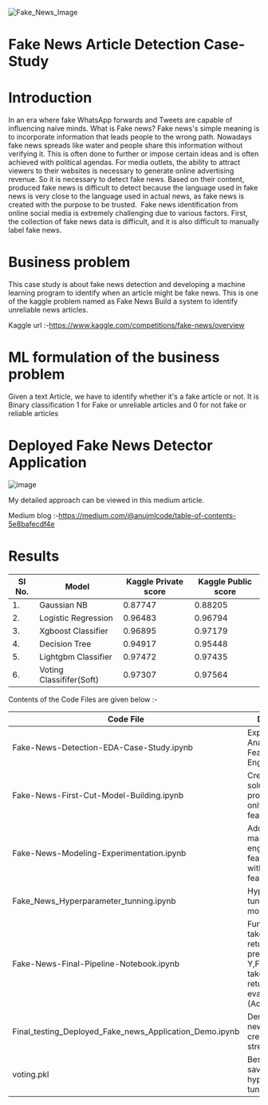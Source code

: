 ![Fake_News_Image](https://user-images.githubusercontent.com/92272579/171402715-33614ade-d967-471d-b030-5c453233cc56.png)

# Fake News Article Detection Case-Study
# Introduction

In an era where fake WhatsApp forwards and Tweets are capable of influencing naive minds.
What is Fake news?
Fake news's simple meaning is to incorporate information that leads people to the wrong path. Nowadays fake news spreads like water and people share this information without verifying it. This is often done to further or impose certain ideas and is often achieved with political agendas.
For media outlets, the ability to attract viewers to their websites is necessary to generate online advertising revenue. So it is necessary to detect fake news.
Based on their content, produced fake news is difficult to detect because the language used in fake news is very close to the language used in actual news, as fake news is created with the purpose to be trusted. 
Fake news identification from online social media is extremely challenging due to various factors. First, the collection of fake news data is difficult, and it is also difficult to manually label fake news.

# Business problem
This case study is about fake news detection and developing a machine learning program to identify when an article might be fake news.
This is one of the kaggle problem named as Fake News Build a system to identify unreliable news articles.

Kaggle url :-https://www.kaggle.com/competitions/fake-news/overview

# ML formulation of the business problem
Given a text Article, we have to identify whether it's a fake article or not.
It is Binary classification 1 for Fake or unreliable articles and 0 for not fake or reliable articles

# Deployed Fake News Detector Application

  ![image](https://user-images.githubusercontent.com/92272579/171403459-f495f5dd-5f30-4cab-98cd-63c63d22e78e.png)

My detailed approach can be viewed in this medium article.

Medium blog :-https://medium.com/@anujmlcode/table-of-contents-5e8bafecdf4e

# Results
| Sl No. | Model | Kaggle Private score | Kaggle Public score |
| - | --------------------- | ----------- |----------- |
| 1. | Gaussian NB | 0.87747 |0.88205
| 2. | Logistic Regression | 0.96483 |0.96794 
| 3. | Xgboost Classifier | 0.96895 |0.97179
| 4. | Decision Tree | 0.94917 |0.95448
| 5. | Lightgbm Classifier | 0.97472 |0.97435
| 6. | Voting Classififer(Soft) | 0.97307|0.97564

Contents of the Code Files are given below :-

| Code File | Description  | 
| ----  | --------- |
| Fake-News-Detection-EDA-Case-Study.ipynb    | Exploratory Data Analysis and Feature Engineering|
| Fake-News-First-Cut-Model-Building.ipynb    | Created first cut solution of problem using only text features|
| Fake-News-Modeling-Experimentation.ipynb    | Added 18 manually engineered features along with text features|
| Fake_News_Hyperparameter_tunning.ipynb   | Hyperparameter tunning of models|
| Fake-News-Final-Pipeline-Notebook.ipynb  | Function 1 - takes input X, returns prediction Y,Function 2 - takes input (X,Y) returns evaluation metric (Accuracy)|
| Final_testing_Deployed_Fake_news_Application_Demo.ipynb   | Demo of Fake news Application created using streamlit|
| voting.pkl   | Best Model saved after hypereparameter tunning|

